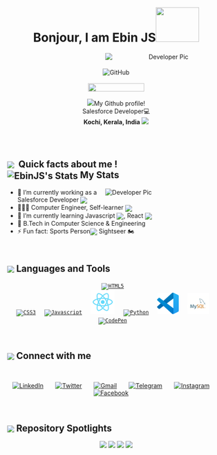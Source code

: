 <div align="center">

<h1>Bonjour, I am Ebin JS<img src="https://emojis.slackmojis.com/emojis/images/1577447864/7377/hello_fox.gif?1577447864" width="100" height="80"></h1>

<img alt="Developer Pic"
        src="https://user-images.githubusercontent.com/49222392/104015976-6ccd1780-51db-11eb-8e73-9bad5213f0f1.gif" align="right" width="55%"/>

<br />
<br />
<img align="center" alt="GitHub" height=130px" src="https://media.giphy.com/media/du3J3cXyzhj75IOgvA/giphy.gif" />
<br />
<br />
<div align="center">
<img src="https://komarev.com/ghpvc/?username=EbinJS&color=ff3300&label=PROFILE+VISITS" width="130" height="19" /><br />
</div>
    <p> <img src="https://emojis.slackmojis.com/emojis/images/1549409407/5272/pig-happy-jumping.gif?1549409407" width="28" />My Github profile!
<br />
Salesforce Developer💻<br />
<b>Kochi, Kerala, India</b> <img src="https://image.flaticon.com/icons/svg/551/551889.svg" width="14" />
</p>
</div>

<br />
<br />
<div align="left">
<h2><img align="center" src="https://emojis.slackmojis.com/emojis/images/1500426137/2648/allo-tongue.gif?1500426137" width="30" /> &nbsp;Quick facts about me !&nbsp;&nbsp;&nbsp;&nbsp;&nbsp;&nbsp;&nbsp;&nbsp;&nbsp;&nbsp;&nbsp;&nbsp;&nbsp;&nbsp;&nbsp;&nbsp;&nbsp;&nbsp;&nbsp;&nbsp;&nbsp;&nbsp;&nbsp;&nbsp;&nbsp;&nbsp;&nbsp;<img align="center" alt="EbinJS's Stats" src="https://emojis.slackmojis.com/emojis/images/1479081197/1368/vaporeon.gif?1479081197" width="44" />&nbsp;My Stats
</h2>

<img alt="Developer Pic" src="https://github-readme-stats.anuraghazra1.vercel.app/api?username=EbinJS&show_icons=true&include_all_commits=true&theme=algolia" align="right" width="55%"/>

- 🔭 I’m currently working as a Salesforce Developer <img align="center" src="https://emojis.slackmojis.com/emojis/images/1542340469/4975/party.gif?1542340469" width="26" /> 
- 👨🏻‍🎓 Computer Engineer, Self-learner <img align="center" src="https://emojis.slackmojis.com/emojis/images/1542340467/4971/hearteyes.gif?1542340467" width="24" />
- 🌱 I’m currently learning Javascript <img align="center" src="https://emojis.slackmojis.com/emojis/images/1450441296/151/javascript.png?1450441296" width="18" />, React <img align="center" src="https://emojis.slackmojis.com/emojis/images/1473950148/1161/react.png?1473950148" width="20" />
- 🏫 B.Tech in Computer Science & Engineering
- ⚡ Fun fact: Sports Person<img align="center" src="https://emojis.slackmojis.com/emojis/images/1531847724/4240/blob-hearts.gif?1531847724" width="25" /> Sightseer 🏍️
</div>

<br />

<div>
<h2><img src="https://emojis.slackmojis.com/emojis/images/1536351075/4595/blob-turtle.gif?1536351075" align="center" width="40"  /> Languages and Tools</h2>
<p align="center">
<code><a href="https://developer.mozilla.org/en-US/docs/Web/Guide/HTML/HTML5"><img src="https://upload.wikimedia.org/wikipedia/commons/6/61/HTML5_logo_and_wordmark.svg" alt="HTML5" width="50" /></a></code> &nbsp;&nbsp;&nbsp;
<code><a href="https://www.w3.org/Style/CSS/Overview.en.html">
<img src="https://upload.wikimedia.org/wikipedia/commons/d/d5/CSS3_logo_and_wordmark.svg" alt="CSS3" width="35.5" /></a></code> &nbsp;&nbsp;&nbsp;
<code><a href="https://www.javascript.com/"><img src="https://upload.wikimedia.org/wikipedia/commons/9/99/Unofficial_JavaScript_logo_2.svg" width="46" alt="Javascript" /></a></code> &nbsp;&nbsp;&nbsp;
<code><a href="https://reactjs.org/"><img src="https://raw.githubusercontent.com/github/explore/80688e429a7d4ef2fca1e82350fe8e3517d3494d/topics/react/react.png" alt="React.js" width="56" /></a></code> &nbsp;&nbsp;&nbsp;
<code><a href="https://www.python.org/"><img src="https://upload.wikimedia.org/wikipedia/commons/c/c3/Python-logo-notext.svg" alt="Python" width="48" /></a></code> &nbsp;&nbsp;&nbsp;
<code><a href="https://code.visualstudio.com/"><img src="https://raw.githubusercontent.com/github/explore/80688e429a7d4ef2fca1e82350fe8e3517d3494d/topics/visual-studio-code/visual-studio-code.png" alt="VS Code" width="50" /></a></code> &nbsp;&nbsp;&nbsp;
<code><a href="https://www.mysql.com/"><img src="https://raw.githubusercontent.com/github/explore/80688e429a7d4ef2fca1e82350fe8e3517d3494d/topics/mysql/mysql.png" alt="MySQL" width="50" /></a></code> &nbsp;&nbsp;&nbsp;
<code><a href="https://codepen.io/"><img src="https://emojis.slackmojis.com/emojis/images/1490192034/1908/codepen.png?1490192034" alt="CodePen" width="49" /></a></code> &nbsp;&nbsp;&nbsp;
</p>
</div>

<br/>
<h2><img align="center" width="38" src="https://emojis.slackmojis.com/emojis/images/1471045847/821/fistbump.gif?1471045847" />&nbsp;Connect with me</h2>
<br/>
<p align="center">
<a href="https://www.linkedin.com/in/ebinjs" target="_blank"><img alt="LinkedIn" src="https://cdn.jsdelivr.net/npm/simple-icons@v3/icons/linkedin.svg" width="42px"/></a>&nbsp;&nbsp;&nbsp;&nbsp;&nbsp;&nbsp;
<a href="https://twitter.com/ebinjs8" target="_blank"><img alt="Twitter" src="https://cdn.jsdelivr.net/npm/simple-icons@v3/icons/twitter.svg" width="42px" /></a>&nbsp;&nbsp;&nbsp;&nbsp;&nbsp;&nbsp;
<a href="mailto:ebinjohnysenchonese@gmail.com" target="_blank"><img alt="Gmail"
src="https://cdn.jsdelivr.net/npm/simple-icons@v3/icons/gmail.svg" width="42px"/></a>&nbsp;&nbsp;&nbsp;&nbsp;&nbsp;&nbsp;
<a href="https://t.me/ebinjs"><img alt="Telegram"
src="https://cdn.jsdelivr.net/npm/simple-icons@v3/icons/telegram.svg" width="42px"/></a>&nbsp;&nbsp;&nbsp;&nbsp;&nbsp;&nbsp;
<a href="https://www.instagram.com/ebinj.s/"><img alt="Instagram"
src="https://cdn.jsdelivr.net/npm/simple-icons@v3/icons/instagram.svg" width="42px"/></a>&nbsp;&nbsp;&nbsp;&nbsp;&nbsp;&nbsp;
<a href="https://www.facebook.com/profile.php?id=100008949277691"><img alt="Facebook"
src="https://cdn.jsdelivr.net/npm/simple-icons@v3/icons/facebook.svg" width="42px"/></a>&nbsp;&nbsp;&nbsp;&nbsp;&nbsp;&nbsp;

</p>
<br/>
<div>
<h2><img align="center" width="35" src="https://emojis.slackmojis.com/emojis/images/1471987883/1059/glowstick.gif?1471987883" />&nbsp;Repository Spotlights</h2>
<p align="center">
<a href="https://github.com/EbinJS/DE-OMZETTER--The-Converter">
<img src="https://github-readme-stats.vercel.app/api/pin/?username=EbinJS&repo=DE-OMZETTER--The-Converter&theme=algolia" /></a>
<a href="https://github.com/EbinJS/Gradient-Colours">
<img src="https://github-readme-stats.vercel.app/api/pin/?username=EbinJS&repo=Gradient-Colours&theme=algolia" /></a>
<a href="https://github.com/EbinJS/Quote-Generator">
<img src="https://github-readme-stats.vercel.app/api/pin/?username=EbinJS&repo=Quote-Generator&theme=algolia" /></a>
<a href="https://github.com/EbinJS/Sample-clg-site">
<img src="https://github-readme-stats.vercel.app/api/pin/?username=EbinJS&repo=Sample-clg-site&theme=algolia" /></a>
</p>
</div>
